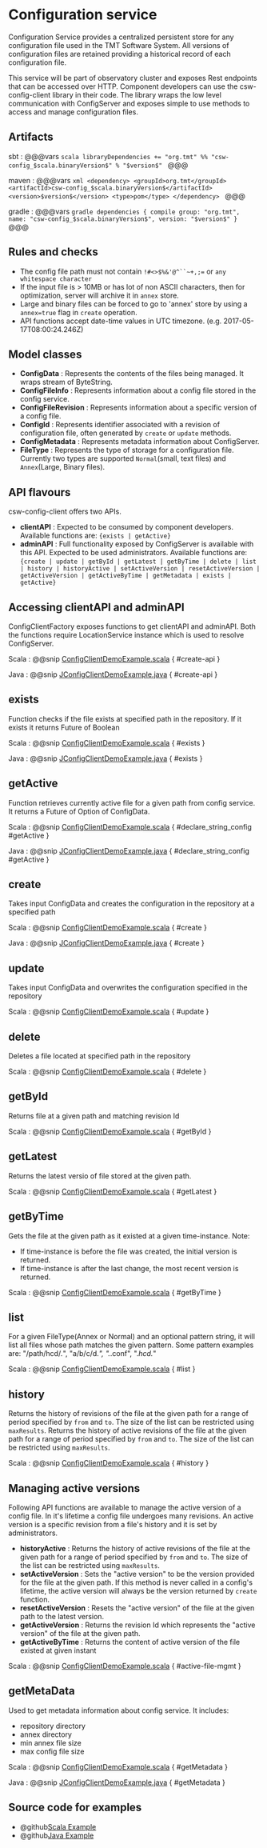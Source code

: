 # Configuration service

Configuration Service provides a centralized persistent store for any configuration file used in the TMT Software System. All versions of configuration files are retained providing a historical record of each configuration file.

This service will be part of observatory cluster and exposes Rest endpoints that can be accessed over HTTP. Component developers can use the csw-config-client library in their code. The library wraps the low level communication with ConfigServer and exposes simple to use methods to access and manage configuration files.  
 
## Artifacts

sbt
:   @@@vars
    ```scala
    libraryDependencies += "org.tmt" %% "csw-config_$scala.binaryVersion$" % "$version$"
    ```
    @@@

maven
:   @@@vars
    ```xml
    <dependency>
     <groupId>org.tmt</groupId>
     <artifactId>csw-config_$scala.binaryVersion$</artifactId>
     <version>$version$</version>
     <type>pom</type>
    </dependency>
    ```
    @@@

gradle
:   @@@vars
    ```gradle
    dependencies {
      compile group: "org.tmt", name: "csw-config_$scala.binaryVersion$", version: "$version$"
    }
    ```
    @@@

## Rules and checks
* The config file path must not contain `!#<>$%&'@^``~+,;=` or `any whitespace character`    
* If the input file is > 10MB or has lot of non ASCII characters, then for optimization, server will archive it in `annex` store.
* Large and binary files can be forced to go to 'annex' store by using a `annex=true` flag in `create` operation. 
* API functions accept date-time values in UTC timezone. (e.g. 2017-05-17T08:00:24.246Z) 

## Model classes
* **ConfigData** : Represents the contents of the files being managed. It wraps stream of ByteString.    
* **ConfigFileInfo** : Represents information about a config file stored in the config service.    
* **ConfigFileRevision** : Represents information about a specific version of a config file.    
* **ConfigId** : Represents identifier associated with a revision of configuration file, often generated by `create` or `update` methods.    
* **ConfigMetadata** : Represents metadata information about ConfigServer.    
* **FileType** : Represents the type of storage for a configuration file. Currently two types are supported `Normal`(small, text files) and `Annex`(Large, Binary files).
 
## API flavours

csw-config-client offers two APIs.

* **clientAPI** : Expected to be consumed by component developers. Available functions are: `{exists | getActive}`    
* **adminAPI**  : Full functionality exposed by ConfigServer is available with this API. Expected to be used administrators. Available functions are: `{create | update | getById | getLatest | getByTime | delete | list | history | historyActive | setActiveVersion | resetActiveVersion | getActiveVersion | getActiveByTime | getMetadata | exists | getActive}`

## Accessing clientAPI and adminAPI

ConfigClientFactory exposes functions to get clientAPI and adminAPI. Both the functions require LocationService instance which is used to resolve ConfigServer.

Scala
:   @@snip [ConfigClientDemoExample.scala](../../../../csw-config-client/src/test/scala/csw/services/config/client/scaladsl/demo/ConfigClientDemoExample.scala) { #create-api }

Java
:   @@snip [JConfigClientDemoExample.java](../../../../csw-config-client/src/test/java/csw/services/config/client/javadsl/demo/JConfigClientDemoExample.java) { #create-api }

## exists

Function checks if the file exists at specified path in the repository. If it exists it returns Future of Boolean

Scala
:   @@snip [ConfigClientDemoExample.scala](../../../../csw-config-client/src/test/scala/csw/services/config/client/scaladsl/demo/ConfigClientDemoExample.scala) { #exists }

Java
:   @@snip [JConfigClientDemoExample.java](../../../../csw-config-client/src/test/java/csw/services/config/client/javadsl/demo/JConfigClientDemoExample.java) { #exists }

## getActive

Function retrieves currently active file for a given path from config service. It returns a Future of Option of ConfigData.

Scala
:   @@snip [ConfigClientDemoExample.scala](../../../../csw-config-client/src/test/scala/csw/services/config/client/scaladsl/demo/ConfigClientDemoExample.scala) { #declare_string_config #getActive }

Java
:   @@snip [JConfigClientDemoExample.java](../../../../csw-config-client/src/test/java/csw/services/config/client/javadsl/demo/JConfigClientDemoExample.java) { #declare_string_config #getActive }


## create

Takes input ConfigData and creates the configuration in the repository at a specified path

Scala
:   @@snip [ConfigClientDemoExample.scala](../../../../csw-config-client/src/test/scala/csw/services/config/client/scaladsl/demo/ConfigClientDemoExample.scala) { #create }

Java
:   @@snip [JConfigClientDemoExample.java](../../../../csw-config-client/src/test/java/csw/services/config/client/javadsl/demo/JConfigClientDemoExample.java) { #create }


## update

Takes input ConfigData and overwrites the configuration specified in the repository

Scala
:   @@snip [ConfigClientDemoExample.scala](../../../../csw-config-client/src/test/scala/csw/services/config/client/scaladsl/demo/ConfigClientDemoExample.scala) { #update }

## delete

Deletes a file located at specified path in the repository

Scala
:   @@snip [ConfigClientDemoExample.scala](../../../../csw-config-client/src/test/scala/csw/services/config/client/scaladsl/demo/ConfigClientDemoExample.scala) { #delete }

## getById

Returns file at a given path and matching revision Id

Scala
:   @@snip [ConfigClientDemoExample.scala](../../../../csw-config-client/src/test/scala/csw/services/config/client/scaladsl/demo/ConfigClientDemoExample.scala) { #getById }

## getLatest

Returns the latest versio of file stored at the given path.

Scala
:   @@snip [ConfigClientDemoExample.scala](../../../../csw-config-client/src/test/scala/csw/services/config/client/scaladsl/demo/ConfigClientDemoExample.scala) { #getLatest }

## getByTime

Gets the file at the given path as it existed at a given time-instance. Note:    

* If time-instance is before the file was created, the initial version is returned.    
* If time-instance is after the last change, the most recent version is returned.    

Scala
:   @@snip [ConfigClientDemoExample.scala](../../../../csw-config-client/src/test/scala/csw/services/config/client/scaladsl/demo/ConfigClientDemoExample.scala) { #getByTime }

## list

For a given FileType(Annex or Normal) and an optional pattern string, it will list all files whose path matches the given pattern. Some pattern examples are: "/path/hcd/*.*", "a/b/c/d.*", ".*.conf", ".*hcd.*"

Scala
:   @@snip [ConfigClientDemoExample.scala](../../../../csw-config-client/src/test/scala/csw/services/config/client/scaladsl/demo/ConfigClientDemoExample.scala) { #list }

## history

Returns the history of revisions of the file at the given path for a range of period specified by `from` and `to`. The size of the list can be restricted using `maxResults`.
Returns the history of active revisions of the file at the given path for a range of period specified by `from` and `to`. The size of the list can be restricted using `maxResults`.

Scala
:   @@snip [ConfigClientDemoExample.scala](../../../../csw-config-client/src/test/scala/csw/services/config/client/scaladsl/demo/ConfigClientDemoExample.scala) { #history }

## Managing active versions

Following API functions are available to manage the active version of a config file. In it's lifetime a config file undergoes many revisions. An active version is a specific revision from a file's history and it is set by administrators.   

* **historyActive** : Returns the history of active revisions of the file at the given path for a range of period specified by `from` and `to`. The size of the list can be restricted using `maxResults`.    
* **setActiveVersion** : Sets the "active version" to be the version provided for the file at the given path. If this method is never called in a config's lifetime, the active version will always be the version returned by `create` function.    
* **resetActiveVersion** : Resets the "active version" of the file at the given path to the latest version.    
* **getActiveVersion** : Returns the revision Id which represents the "active version" of the file at the given path.    
* **getActiveByTime** : Returns the content of active version of the file existed at given instant 

Scala
:   @@snip [ConfigClientDemoExample.scala](../../../../csw-config-client/src/test/scala/csw/services/config/client/scaladsl/demo/ConfigClientDemoExample.scala) { #active-file-mgmt }

## getMetaData

Used to get metadata information about config service. It includes:
    
* repository directory    
* annex directory    
* min annex file size    
* max config file size    

Scala
:   @@snip [ConfigClientDemoExample.scala](../../../../csw-config-client/src/test/scala/csw/services/config/client/scaladsl/demo/ConfigClientDemoExample.scala) { #getMetadata }

Java
:   @@snip [JConfigClientDemoExample.java](../../../../csw-config-client/src/test/java/csw/services/config/client/javadsl/demo/JConfigClientDemoExample.java) { #getMetadata }

## Source code for examples

* @github[Scala Example](/csw-config-client/src/test/scala/csw/services/config/client/scaladsl/demo/ConfigClientDemoExample.scala)
* @github[Java Example](/csw-config-client/src/test/java/csw/services/config/client/javadsl/demo/JConfigClientDemoExample.java)
